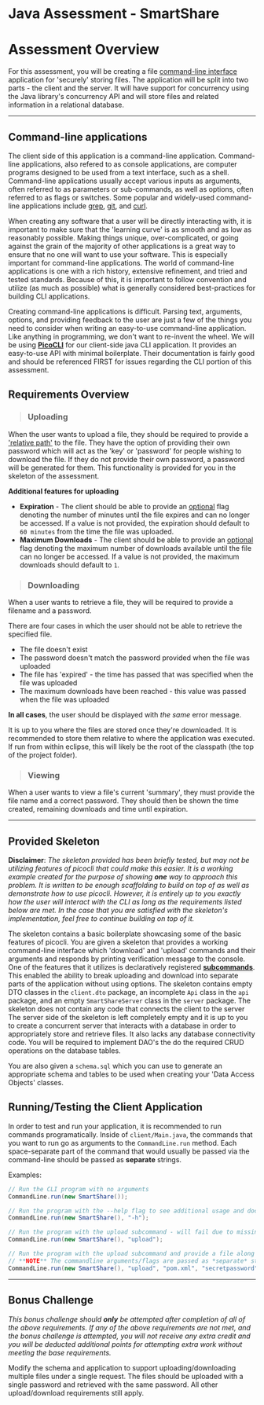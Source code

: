 # Java Assessment - SmartShare

# Assessment Overview

For this assessment, you will be creating a file [command-line interface](https://en.wikipedia.org/wiki/Command-line_interface) application for 'securely' storing files. The application will be split into two parts - the client and the server. It will have support for concurrency using the Java library's concurrency API and will store files and related information in a relational database.

---

## Command-line applications

The client side of this application is a command-line application. Command-line applications, also refered to as console applications, are computer programs designed to be used from a text interface, such as a shell. Command-line applications usually accept various inputs as arguments, often referred to as parameters or sub-commands, as well as options, often referred to as flags or switches. Some popular and widely-used command-line applications include [grep](http://man7.org/linux/man-pages/man1/grep.1.html), [git](http://man7.org/linux/man-pages/man1/git.1.html), and [curl](https://curl.haxx.se/).

When creating any software that a user will be directly interacting with, it is important to make sure that the 'learning curve' is as smooth and as low as reasonably possible. Making things unique, over-complicated, or going against the grain of the majority of other applications is a great way to ensure that no one will want to use your software. This is especially important for command-line applications. The world of command-line applications is one with a rich history, extensive refinement, and tried and tested standards. Because of this, it is important to follow convention and utilize (as much as possible) what is generally considered best-practices for building CLI applications.

Creating command-line applications is difficult. Parsing text, arguments, options, and providing feedback to the user are just a few of the things you need to consider when writing an easy-to-use command-line application. Like anything in programming, we don't want to re-invent the wheel. We will be using [**PicoCLI**](https://picocli.info/) for our client-side java CLI application. It provides an easy-to-use API with minimal boilerplate. Their documentation is fairly good and should be referenced FIRST for issues regarding the CLI portion of this assessment.

## Requirements Overview

> ### Uploading
When the user wants to upload a file, they should be required to provide a ['relative path'](https://support.dtsearch.com/webhelp/dtsearch/relative_paths.htm) to the file. They have the option of providing their own password which will act as the 'key' or 'password' for people wishing to download the file. If they do not provide their own password, a password will be generated for them. This functionality is provided for you in the skeleton of the assessment.

**Additional features for uploading**
* **Expiration** - The client should be able to provide an [optional](https://picocli.info/#_options_and_parameters) flag denoting the number of minutes until the file expires and can no longer be accessed. If a value is not provided, the expiration should default to `60 minutes` from the time the file was uploaded.
* **Maximum Downloads** - The client should be able to provide an [optional](https://picocli.info/#_options_and_parameters) flag denoting the maximum number of downloads available until the file can no longer be accessed. If a value is not provided, the maximum downloads should default to `1`.

> ### Downloading

When a user wants to retrieve a file, they will be required to provide a filename and a password. 

There are four cases in which the user should not be able to retrieve the specified file.
* The file doesn't exist
* The password doesn't match the password provided when the file was uploaded
* The file has 'expired' - the time has passed that was specified when the file was uploaded
* The maximum downloads have been reached - this value was passed when the file was uploaded

**In all cases**, the user should be displayed with *the same* error message.

It is up to you where the files are stored once they're downloaded. It is recommended to store them relative to where the application was executed. If run from within eclipse, this will likely be the root of the classpath (the top of the project folder).

> ### Viewing

When a user wants to view a file's current 'summary', they must provide the file name and a correct password. They should then be shown the time created, remaining downloads and time until expiration.

---

## Provided Skeleton

**Disclaimer**:  *The skeleton provided has been briefly tested, but may not be utilizing features of picocli that could make this easier. It is a working example created for the purpose of showing **one** way to approach this problem. It is written to be enough scaffolding to build on top of as well as demonstrate how to use picocli. However, it is entirely up to you exactly how the user will interact with the CLI as long as the requirements listed below are met. In the case that you are satisfied with the skeleton's implementation, feel free to continue building on top of it.*  

The skeleton contains a basic boilerplate showcasing some of the basic features of picocli. You are given a skeleton that provides a working command-line interface which 'download' and 'upload' commands and their arguments and responds by printing verification message to the console. One of the features that it utilizes is declaratively registered [**subcommands**](https://picocli.info/#_subcommands). This enabled the ability to break uploading and download into separate parts of the application without using options. The skeleton contains empty DTO classes in the `client.dto` package, an incomplete `Api` class in the `api` package, and an empty `SmartShareServer` class in the `server` package. The skeleton does not contain any code that connects the client to the server The server side of the skeleton is left completely empty and it is up to you to create a concurrent server that interacts with a database in order to appropriately store and retrieve files. It also lacks any database connectivity code. You will be required to implement DAO's the do the required CRUD operations on the database tables. 

You are also given a `schema.sql` which you can use to generate an appropriate schema and tables to be used when creating your 'Data Access Objects' classes.

## Running/Testing the Client Application 

In order to test and run your application, it is recommended to run commands programatically. Inside of `client/Main.java`, the commands that you want to run go as arguments to the `CommandLine.run` method. Each space-separate part of the command that would usually be passed via the command-line should be passed as **separate** strings.

Examples:

```java
// Run the CLI program with no arguments
CommandLine.run(new SmartShare()); 

// Run the program with the --help flag to see additional usage and documentation for the program
CommandLine.run(new SmartShare(), "-h");

// Run the program with the upload subcommand - will fail due to missing required parameters
CommandLine.run(new SmartShare(), "upload"); 

// Run the program with the upload subcommand and provide a file along with the optional password
// **NOTE** The commandline arguments/flags are passed as *separate* strings
CommandLine.run(new SmartShare(), "upload", "pom.xml", "secretpassword")
```

---

## Bonus Challenge

*This bonus challenge should **only** be attempted after completion of all of the above requirements. If any of the above requirements are not met, and the bonus challenge is attempted, you will not receive any extra credit and you will be deducted additional points for attempting extra work without meeting the base requirements.*

Modify the schema and application to support uploading/downloading multiple files under a single request. The files should be uploaded with a single password and retrieved with the same password. All other upload/download requirements still apply.


